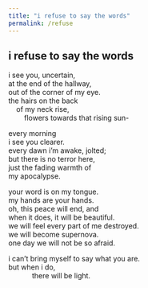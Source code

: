 ```yaml
---
title: "i refuse to say the words"
permalink: /refuse
---
```


## i refuse to say the words
i see you, uncertain,<br>
at the end of the hallway,<br>
out of the corner of my eye.<br> 
the hairs on the back<br>
&nbsp;&nbsp;&nbsp;&nbsp;of my neck rise,<br>
&nbsp;&nbsp;&nbsp;&nbsp;&nbsp;&nbsp;&nbsp;&nbsp;flowers towards that rising sun-<br>

every morning<br>
i see you clearer.<br> 
every dawn i’m awake, jolted;<br>
but there is no terror here,<br>
just the fading warmth of<br> 
my apocalypse.<br>

your word is on my tongue.<br> 
my hands are your hands.<br>
oh, this peace will end, and<br> 
when it does, it will be beautiful.<br>
we will feel every part of me destroyed.<br> 
we will become supernova.<br>
one day we will not be so afraid.<br>

i can’t bring myself to say what you are.<br>
but when i do,<br> 
&nbsp;&nbsp;&nbsp;&nbsp;&nbsp;&nbsp;&nbsp;&nbsp;&nbsp;&nbsp;&nbsp;&nbsp;there will be light.<br>
